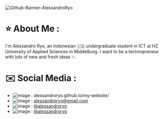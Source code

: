 <!-- BANNER IMAGE -->
![Github-Banner-AlessandroRyo](https://user-images.githubusercontent.com/89993118/153680175-0d9635f0-63b6-45d9-8ec4-18db970117d6.png)

<!-- ABOUT ME -->
# ⭐ About Me :
I'm Alessandro Ryo, an Indonesian 🇮🇩 undergraduate student in ICT at HZ University of Applied Sciences in Middelburg. I want to be a technopreneur with lots of new and fresh ideas ✨.

<!-- SOCIAL MEDIA -->
# ✉️ Social Media :
- ![image](https://img.shields.io/badge/website-000000?style=for-the-badge&logo=About.me&logoColor=white) : alessandroryo.github.io/my-website/
- ![image](https://img.shields.io/badge/Gmail-D14836?style=for-the-badge&logo=gmail&logoColor=white) : alessandroryo@gmail.com
- ![image](https://img.shields.io/badge/Instagram-E4405F?style=for-the-badge&logo=instagram&logoColor=white) : [@alessandroryo](https://www.instagram.com/alessandroryo/)
- ![image](https://img.shields.io/badge/Discord-5865F2?style=for-the-badge&logo=discord&logoColor=white) : [@alessandroryo](https://www.instagram.com/alessandroryo/)

<!--
**alessandroryo/AlessandroRyo** is a ✨ _special_ ✨ repository because its `README.md` (this file) appears on your GitHub profile.

Here are some ideas to get you started:

- 🔭 I’m currently working on ...
- 🌱 I’m currently learning ...
- 👯 I’m looking to collaborate on ...
- 🤔 I’m looking for help with ...
- 💬 Ask me about ...
- 📫 How to reach me: ...
- 😄 Pronouns: ...
- ⚡ Fun fact: ...
-->
